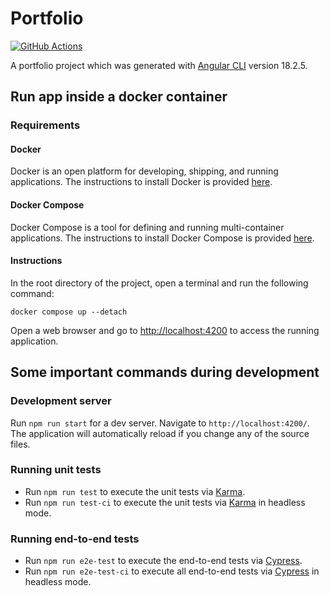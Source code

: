 # Portfolio

[![GitHub Actions](https://github.com/kunman93/portfolio/actions/workflows/ci-cd.yml/badge.svg)](https://github.com/kunman93/portfolio/actions/workflows/ci-cd.yml)

A portfolio project which was generated with [Angular CLI](https://github.com/angular/angular-cli) version 18.2.5.

## Run app inside a docker container

### Requirements

#### Docker

Docker is an open platform for developing, shipping, and running applications. The instructions to install Docker is provided [here](https://docs.docker.com/get-docker/).

#### Docker Compose

Docker Compose is a tool for defining and running multi-container applications. The instructions to install Docker Compose is provided [here](https://docs.docker.com/compose/install/).

#### Instructions

In the root directory of the project, open a terminal and run the following command:

```
docker compose up --detach
```

Open a web browser and go to [http://localhost:4200](http://localhost:4200) to access the running application.

## Some important commands during development

### Development server

Run `npm run start` for a dev server. Navigate to `http://localhost:4200/`. The application will automatically reload if you change any of the source files.

### Running unit tests

- Run `npm run test` to execute the unit tests via [Karma](https://karma-runner.github.io).
- Run `npm run test-ci` to execute the unit tests via [Karma](https://karma-runner.github.io) in headless mode.

### Running end-to-end tests

- Run `npm run e2e-test` to execute the end-to-end tests via [Cypress](https://www.cypress.io/). 
- Run `npm run e2e-test-ci` to execute all end-to-end tests via [Cypress](https://www.cypress.io/) in headless mode. 

